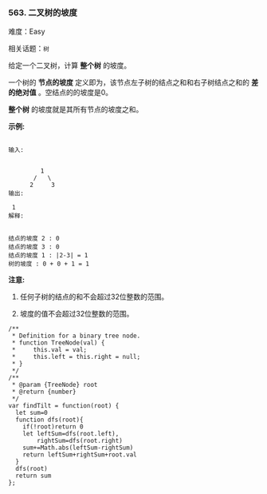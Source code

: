 ### 563. 二叉树的坡度

难度：Easy

相关话题：`树`

给定一个二叉树，计算 **整个树** 的坡度。



一个树的 **节点的坡度** 定义即为，该节点左子树的结点之和和右子树结点之和的 **差的绝对值** 。空结点的的坡度是0。



 **整个树** 的坡度就是其所有节点的坡度之和。



 **示例:** 





```

输入:

 
         1
       /   \
      2     3
输出:

 1
解释:

 
结点的坡度 2 : 0
结点的坡度 3 : 0
结点的坡度 1 : |2-3| = 1
树的坡度 : 0 + 0 + 1 = 1

```

 **注意:** 





1. 任何子树的结点的和不会超过32位整数的范围。

2. 坡度的值不会超过32位整数的范围。






```
/**
 * Definition for a binary tree node.
 * function TreeNode(val) {
 *     this.val = val;
 *     this.left = this.right = null;
 * }
 */
/**
 * @param {TreeNode} root
 * @return {number}
 */
var findTilt = function(root) {
  let sum=0
  function dfs(root){
    if(!root)return 0
    let leftSum=dfs(root.left),
        rightSum=dfs(root.right)
    sum+=Math.abs(leftSum-rightSum)
    return leftSum+rightSum+root.val
  }
  dfs(root)
  return sum
};



```
